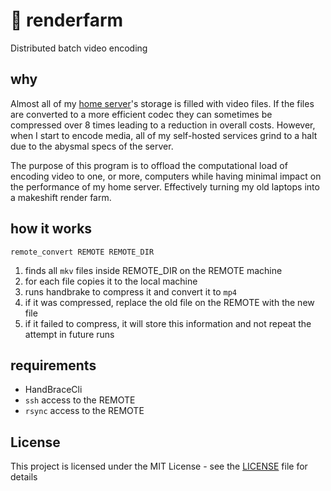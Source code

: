 # :tractor: renderfarm

Distributed batch video encoding

## why

Almost all of my [home server](https://github.com/JoseFilipeFerreira/suitcase)'s storage is filled with video files.
If the files are converted to a more efficient codec they can sometimes be compressed over 8 times leading to a reduction in overall costs.
However, when I start to encode media, all of my self-hosted services grind to a halt due to the abysmal specs of the server.

The purpose of this program is to offload the computational load of encoding video to one, or more, computers while having minimal impact on the performance of my home server. Effectively turning my old laptops into a makeshift render farm.

## how it works
```
remote_convert REMOTE REMOTE_DIR
```

1. finds all `mkv` files inside REMOTE_DIR on the REMOTE machine
1. for each file copies it to the local machine
1. runs handbrake to compress it and convert it to `mp4`
1. if it was compressed, replace the old file on the REMOTE with the new file
1. if it failed to compress, it will store this information and not repeat the attempt in future runs

## requirements
- HandBraceCli
- `ssh` access to the REMOTE
- `rsync` access to the REMOTE

## License
This project is licensed under the MIT License - see the [LICENSE](LICENSE) file for details
